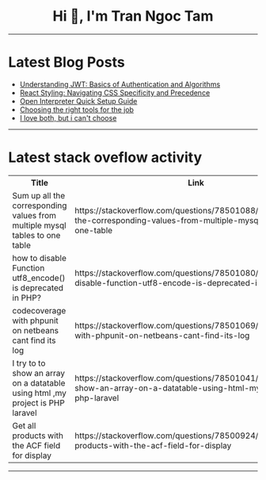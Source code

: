 <h1 align="center">Hi 👋, I'm Tran Ngoc Tam</h1>

---

# Latest Blog Posts 
<!-- BLOG-POST-LIST:START -->
- [Understanding JWT: Basics of Authentication and Algorithms](https://dev.to/sotergreco/understanding-jwt-basics-of-authentication-and-algorithms-37k2)
- [React Styling: Navigating CSS Specificity and Precedence](https://dev.to/dcs_ink/react-styling-navigating-css-specificity-and-precedence-50oe)
- [Open Interpreter Quick Setup Guide](https://dev.to/dcs_ink/open-interpreter-quick-setup-guide-1jgh)
- [Choosing the right tools for the job](https://dev.to/ahegaoburger/choosing-the-right-tools-for-the-job-4g5m)
- [I love both, but i can&#39;t choose](https://dev.to/mohamadc21/i-love-both-but-i-cant-choose-27lc)
<!-- BLOG-POST-LIST:END -->

---

# Latest stack oveflow activity
<table>
  <tr><th>Title</th><th>Link</th></tr>
  <!-- STACKOVERFLOW:START --><tr><td>Sum up all the corresponding values from multiple mysql tables to one table</td><td>https://stackoverflow.com/questions/78501088/sum-up-all-the-corresponding-values-from-multiple-mysql-tables-to-one-table</td></tr><tr><td>how to disable Function utf8_encode&lpar;&rpar; is deprecated in PHP?</td><td>https://stackoverflow.com/questions/78501080/how-to-disable-function-utf8-encode-is-deprecated-in-php</td></tr><tr><td>codecoverage with phpunit on netbeans cant find its log</td><td>https://stackoverflow.com/questions/78501069/codecoverage-with-phpunit-on-netbeans-cant-find-its-log</td></tr><tr><td>I try to to show an array on a datatable using html ,my project is PHP laravel</td><td>https://stackoverflow.com/questions/78501041/i-try-to-to-show-an-array-on-a-datatable-using-html-my-project-is-php-laravel</td></tr><tr><td>Get all products with the ACF field for display</td><td>https://stackoverflow.com/questions/78500924/get-all-products-with-the-acf-field-for-display</td></tr><!-- STACKOVERFLOW:END -->
</table>

---


